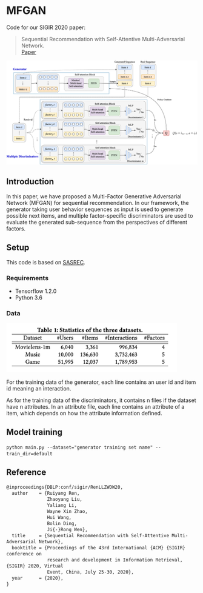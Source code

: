 # MFGAN
Code for our SIGIR 2020 paper:

>Sequential Recommendation with Self-Attentive Multi-Adversarial Network.   
>[Paper](https://dl.acm.org/doi/10.1145/3397271.3401111)

<img src="https://github.com/RUCAIBox/MFGAN/blob/master/model.png" width="750" alt="model"/>


## Introduction
In this paper, we have proposed a Multi-Factor Generative Adversarial Network (MFGAN) for sequential recommendation. In our
framework, the generator taking user behavior sequences as input is
used to generate possible next items, and multiple factor-specific discriminators are used to evaluate the generated sub-sequence from
the perspectives of different factors.

## Setup
This code is based on [SASREC](https://github.com/kang205/SASRec).

### Requirements
* Tensorflow 1.2.0
* Python 3.6

### Data
<img src="https://github.com/RUCAIBox/MFGAN/blob/master/dataset.png" width="450" alt="dataset"/>


For the training data of the generator, each line contains an user id and item id meaning an interaction. 

As for the training data of the discriminators, it contains n files if the dataset have n attributes. In an attribute file, each line contains an attribute of a item, which depends on how the attribute information defined.


## Model training
`python main.py --dataset="generator training set name" --train_dir=default`

## Reference

```
@inproceedings{DBLP:conf/sigir/RenLLZWDW20,
  author    = {Ruiyang Ren,
               Zhaoyang Liu,
               Yaliang Li,
               Wayne Xin Zhao,
               Hui Wang,
               Bolin Ding,
               Ji{-}Rong Wen},                 
  title     = {Sequential Recommendation with Self-Attentive Multi-Adversarial Network},  
  booktitle = {Proceedings of the 43rd International {ACM} {SIGIR} conference on
               research and development in Information Retrieval, {SIGIR} 2020, Virtual
               Event, China, July 25-30, 2020},                 
  year      = {2020},    
}
```
